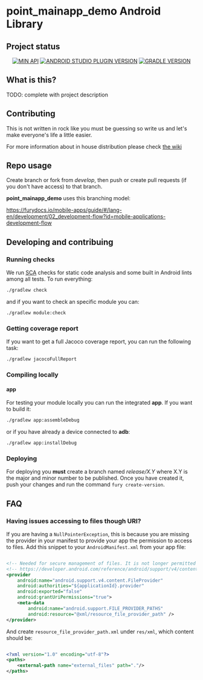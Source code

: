 # point_mainapp_demo Android Library

## Project status

<p align="center">
<a href='https://android-arsenal.com/api?level=21'><img alt='MIN API' src='https://img.shields.io/badge/min%20api-21-blue?style=for-the-badge'/></a>
<a href='https://developer.android.com/studio/releases#4.2.1'><img alt='ANDROID STUDIO PLUGIN VERSION' src='https://img.shields.io/badge/android%20studio-4.2.1-blue?style=for-the-badge'/></a>
<a href='https://docs.gradle.org/6.7.1/release-notes.html'><img alt='GRADLE VERSION' src='https://img.shields.io/badge/gradle-6.7.1-blue?style=for-the-badge'/></a>
</p>

## What is this?

TODO: complete with project description

## Contributing

This is not written in rock like you must be guessing so write us and let's make everyone's life a little easier.

For more information about in house distribution please check [the wiki](https://sites.google.com/mercadolibre.com/mobile/arquitectura/in-house-distribution-mds)

## Repo usage

Create branch or fork from *develop*, then push or create pull requests (if you don't have access) to that branch.

**point_mainapp_demo** uses this branching model:

https://furydocs.io/mobile-apps/guide/#/lang-en/development/02_development-flow?id=mobile-applications-development-flow

## Developing and contribuing

### Running checks

We run [SCA](https://github.com/Monits/static-code-analysis-plugin) checks for static code analysis and some built in Android lints among all tests. To run everything:

``` bash
./gradlew check
```

and if you want to check an specific module you can:

``` bash
./gradlew module:check
```

### Getting coverage report

If you want to get a full Jacoco coverage report, you can run the following task:

``` bash
./gradlew jacocoFullReport
```

### Compiling locally

#### app

For testing your module locally you can run the integrated **app**. If you want to build it:

``` bash
./gradlew app:assembleDebug
```

or if you have already a device connected to **adb**:

``` bash
./gradlew app:installDebug
```

### Deploying

For deploying you **must** create a branch named _release/X.Y_ where X.Y is the major and minor number to be published. Once you have created it, push your changes and run the command `fury create-version`.

## FAQ

### Having issues accessing to files though URI?

If you are having a `NullPointerException`, this is because you are missing the provider in your manifest to provide your app the permission to access to files. Add this snippet to your `AndroidManifest.xml` from your app file:

``` xml

<!-- Needed for secure management of files. It is not longer permitted to access a file with file:///-->
<!-- https://developer.android.com/reference/android/support/v4/content/FileProvider.html -->
<provider
    android:name="android.support.v4.content.FileProvider"
    android:authorities="${applicationId}.provider"
    android:exported="false"
    android:grantUriPermissions="true">
    <meta-data
        android:name="android.support.FILE_PROVIDER_PATHS"
        android:resource="@xml/resource_file_provider_path" />
</provider>
```

And create `resource_file_provider_path.xml` under `res/xml`, which content should be:

``` xml

<?xml version="1.0" encoding="utf-8"?>
<paths>
    <external-path name="external_files" path="."/>
</paths>

```
